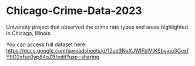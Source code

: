 # Chicago-Crime-Data-2023
University project that observed the crime rate types and areas highlighted in Chicago, Illinois.

You can access full dataset here: https://docs.google.com/spreadsheets/d/12ue3NvXJWIFblVtKSbvjuu3GexfY8D2xfse0yp84oZ8/edit?usp=sharing
